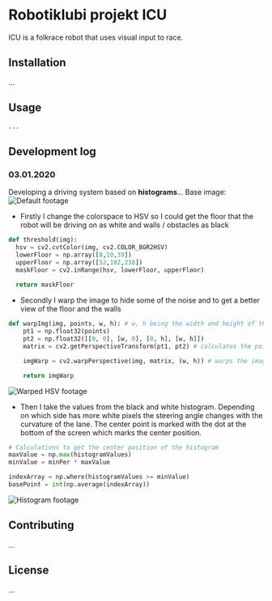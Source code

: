 
# Robotiklubi projekt ICU

ICU is a folkrace robot that uses visual input to race.

## Installation

...
## Usage

```python
...
```

## Development log

### 03.01.2020
Developing a driving system based on **histograms**...
Base image: 
![Default footage](https://gitlab.com/Fyoxy/icu/-/raw/master/readme/Footage.gif)
 - Firstly I change the colorspace to HSV so I could get the floor that the robot will be driving on as white and walls / obstacles as black
  ```python
def threshold(img):
	hsv = cv2.cvtColor(img, cv2.COLOR_BGR2HSV)
	lowerFloor = np.array([8,10,39])
	upperFloor = np.array([52,102,238])
	maskFloor = cv2.inRange(hsv, lowerFloor, upperFloor)
	
	return maskFloor
```
 - Secondly I warp the image to hide some of the noise and to get a better view of the floor and the walls
```python
def warpImg(img, points, w, h): # w, h being the width and height of the input image 
    pt1 = np.float32(points)
    pt2 = np.float32([[0, 0], [w, 0], [0, h], [w, h]])
    matrix = cv2.getPerspectiveTransform(pt1, pt2) # calculates the points where I can warp the image

    imgWarp = cv2.warpPerspective(img, matrix, (w, h)) # warps the image

    return imgWarp
```
![Warped HSV footage](https://gitlab.com/Fyoxy/icu/-/raw/master/readme/WarpedHSV.gif)
 - Then I take the values from the black and white histogram. Depending on which side has more white pixels the steering angle changes with the curvature of the lane. 
 The center point is marked with the dot at the bottom of the screen which marks the center position.
```python
# Calculations to get the center position of the histogram
maxValue = np.max(histogramValues)
minValue = minPer * maxValue

indexArray = np.where(histogramValues >= minValue)
basePoint = int(np.average(indexArray))
```
![Histogram footage](https://gitlab.com/Fyoxy/icu/-/raw/master/readme/Histogram.gif)

## Contributing
...
## License
...
